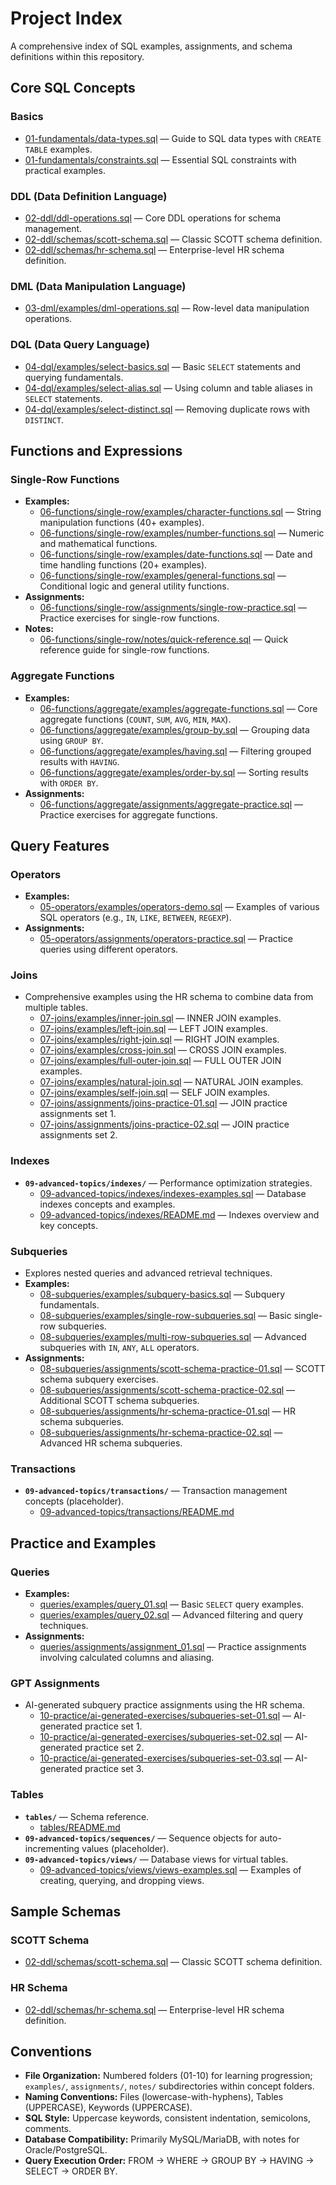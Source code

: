 # Project Index

A comprehensive index of SQL examples, assignments, and schema definitions within this repository.

## Core SQL Concepts

### Basics

- [01-fundamentals/data-types.sql](01-fundamentals/data-types.sql) — Guide to SQL data types with `CREATE TABLE` examples.
- [01-fundamentals/constraints.sql](01-fundamentals/constraints.sql) — Essential SQL constraints with practical examples.

### DDL (Data Definition Language)

- [02-ddl/ddl-operations.sql](02-ddl/ddl-operations.sql) — Core DDL operations for schema management.
- [02-ddl/schemas/scott-schema.sql](02-ddl/schemas/scott-schema.sql) — Classic SCOTT schema definition.
- [02-ddl/schemas/hr-schema.sql](02-ddl/schemas/hr-schema.sql) — Enterprise-level HR schema definition.

### DML (Data Manipulation Language)

- [03-dml/examples/dml-operations.sql](03-dml/examples/dml-operations.sql) — Row-level data manipulation operations.

### DQL (Data Query Language)

- [04-dql/examples/select-basics.sql](04-dql/examples/select-basics.sql) — Basic `SELECT` statements and querying fundamentals.
- [04-dql/examples/select-alias.sql](04-dql/examples/select-alias.sql) — Using column and table aliases in `SELECT` statements.
- [04-dql/examples/select-distinct.sql](04-dql/examples/select-distinct.sql) — Removing duplicate rows with `DISTINCT`.

## Functions and Expressions

### Single-Row Functions

- **Examples:**
  - [06-functions/single-row/examples/character-functions.sql](06-functions/single-row/examples/character-functions.sql) — String manipulation functions (40+ examples).
  - [06-functions/single-row/examples/number-functions.sql](06-functions/single-row/examples/number-functions.sql) — Numeric and mathematical functions.
  - [06-functions/single-row/examples/date-functions.sql](06-functions/single-row/examples/date-functions.sql) — Date and time handling functions (20+ examples).
  - [06-functions/single-row/examples/general-functions.sql](06-functions/single-row/examples/general-functions.sql) — Conditional logic and general utility functions.
- **Assignments:**
  - [06-functions/single-row/assignments/single-row-practice.sql](06-functions/single-row/assignments/single-row-practice.sql) — Practice exercises for single-row functions.
- **Notes:**
  - [06-functions/single-row/notes/quick-reference.sql](06-functions/single-row/notes/quick-reference.sql) — Quick reference guide for single-row functions.

### Aggregate Functions

- **Examples:**
  - [06-functions/aggregate/examples/aggregate-functions.sql](06-functions/aggregate/examples/aggregate-functions.sql) — Core aggregate functions (`COUNT`, `SUM`, `AVG`, `MIN`, `MAX`).
  - [06-functions/aggregate/examples/group-by.sql](06-functions/aggregate/examples/group-by.sql) — Grouping data using `GROUP BY`.
  - [06-functions/aggregate/examples/having.sql](06-functions/aggregate/examples/having.sql) — Filtering grouped results with `HAVING`.
  - [06-functions/aggregate/examples/order-by.sql](06-functions/aggregate/examples/order-by.sql) — Sorting results with `ORDER BY`.
- **Assignments:**
  - [06-functions/aggregate/assignments/aggregate-practice.sql](06-functions/aggregate/assignments/aggregate-practice.sql) — Practice exercises for aggregate functions.

## Query Features

### Operators

- **Examples:**
  - [05-operators/examples/operators-demo.sql](05-operators/examples/operators-demo.sql) — Examples of various SQL operators (e.g., `IN`, `LIKE`, `BETWEEN`, `REGEXP`).
- **Assignments:**
  - [05-operators/assignments/operators-practice.sql](05-operators/assignments/operators-practice.sql) — Practice queries using different operators.

### Joins

- Comprehensive examples using the HR schema to combine data from multiple tables.
  - [07-joins/examples/inner-join.sql](07-joins/examples/inner-join.sql) — INNER JOIN examples.
  - [07-joins/examples/left-join.sql](07-joins/examples/left-join.sql) — LEFT JOIN examples.
  - [07-joins/examples/right-join.sql](07-joins/examples/right-join.sql) — RIGHT JOIN examples.
  - [07-joins/examples/cross-join.sql](07-joins/examples/cross-join.sql) — CROSS JOIN examples.
  - [07-joins/examples/full-outer-join.sql](07-joins/examples/full-outer-join.sql) — FULL OUTER JOIN examples.
  - [07-joins/examples/natural-join.sql](07-joins/examples/natural-join.sql) — NATURAL JOIN examples.
  - [07-joins/examples/self-join.sql](07-joins/examples/self-join.sql) — SELF JOIN examples.
  - [07-joins/assignments/joins-practice-01.sql](07-joins/assignments/joins-practice-01.sql) — JOIN practice assignments set 1.
  - [07-joins/assignments/joins-practice-02.sql](07-joins/assignments/joins-practice-02.sql) — JOIN practice assignments set 2.

### Indexes

- **`09-advanced-topics/indexes/`** — Performance optimization strategies.
  - [09-advanced-topics/indexes/indexes-examples.sql](09-advanced-topics/indexes/indexes-examples.sql) — Database indexes concepts and examples.
  - [09-advanced-topics/indexes/README.md](09-advanced-topics/indexes/README.md) — Indexes overview and key concepts.

### Subqueries

- Explores nested queries and advanced retrieval techniques.
- **Examples:**
  - [08-subqueries/examples/subquery-basics.sql](08-subqueries/examples/subquery-basics.sql) — Subquery fundamentals.
  - [08-subqueries/examples/single-row-subqueries.sql](08-subqueries/examples/single-row-subqueries.sql) — Basic single-row subqueries.
  - [08-subqueries/examples/multi-row-subqueries.sql](08-subqueries/examples/multi-row-subqueries.sql) — Advanced subqueries with `IN`, `ANY`, `ALL` operators.
- **Assignments:**
  - [08-subqueries/assignments/scott-schema-practice-01.sql](08-subqueries/assignments/scott-schema-practice-01.sql) — SCOTT schema subquery exercises.
  - [08-subqueries/assignments/scott-schema-practice-02.sql](08-subqueries/assignments/scott-schema-practice-02.sql) — Additional SCOTT schema subqueries.
  - [08-subqueries/assignments/hr-schema-practice-01.sql](08-subqueries/assignments/hr-schema-practice-01.sql) — HR schema subqueries.
  - [08-subqueries/assignments/hr-schema-practice-02.sql](08-subqueries/assignments/hr-schema-practice-02.sql) — Advanced HR schema subqueries.

### Transactions

- **`09-advanced-topics/transactions/`** — Transaction management concepts (placeholder).
  - [09-advanced-topics/transactions/README.md](09-advanced-topics/transactions/README.md)

## Practice and Examples

### Queries

- **Examples:**
  - [queries/examples/query_01.sql](queries/examples/query_01.sql) — Basic `SELECT` query examples.
  - [queries/examples/query_02.sql](queries/examples/query_02.sql) — Advanced filtering and query techniques.
- **Assignments:**
  - [queries/assignments/assignment_01.sql](queries/assignments/assignment_01.sql) — Practice assignments involving calculated columns and aliasing.

### GPT Assignments

- AI-generated subquery practice assignments using the HR schema.
  - [10-practice/ai-generated-exercises/subqueries-set-01.sql](10-practice/ai-generated-exercises/subqueries-set-01.sql) — AI-generated practice set 1.
  - [10-practice/ai-generated-exercises/subqueries-set-02.sql](10-practice/ai-generated-exercises/subqueries-set-02.sql) — AI-generated practice set 2.
  - [10-practice/ai-generated-exercises/subqueries-set-03.sql](10-practice/ai-generated-exercises/subqueries-set-03.sql) — AI-generated practice set 3.

### Tables

- **`tables/`** — Schema reference.
  - [tables/README.md](tables/README.md)
- **`09-advanced-topics/sequences/`** — Sequence objects for auto-incrementing values (placeholder).
- **`09-advanced-topics/views/`** — Database views for virtual tables.
  - [09-advanced-topics/views/views-examples.sql](09-advanced-topics/views/views-examples.sql) — Examples of creating, querying, and dropping views.

## Sample Schemas

### SCOTT Schema

- [02-ddl/schemas/scott-schema.sql](02-ddl/schemas/scott-schema.sql) — Classic SCOTT schema definition.

### HR Schema

- [02-ddl/schemas/hr-schema.sql](02-ddl/schemas/hr-schema.sql) — Enterprise-level HR schema definition.

## Conventions

- **File Organization:** Numbered folders (01-10) for learning progression; `examples/`, `assignments/`, `notes/` subdirectories within concept folders.
- **Naming Conventions:** Files (lowercase-with-hyphens), Tables (UPPERCASE), Keywords (UPPERCASE).
- **SQL Style:** Uppercase keywords, consistent indentation, semicolons, comments.
- **Database Compatibility:** Primarily MySQL/MariaDB, with notes for Oracle/PostgreSQL.
- **Query Execution Order:** FROM → WHERE → GROUP BY → HAVING → SELECT → ORDER BY.

